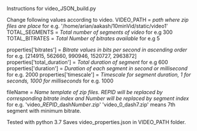 Instructions for video_JSON_build.py

Change following values according to video.
VIDEO_PATH = *path where zip files are place* for e.g. '/home/arian/aakash/10minVid/static/video1'
TOTAL_SEGMENTS = *Total number of segments of video* for e.g 300
TOTAL_BITRATES = *Total Number of bitrates available*  for e.g 5

properties['bitrates'] = *Bitrate values in bits per second in ascending order*
                        for e.g. [214915, 562660, 990946, 1520727, 2963872]
properties['total_duration'] = *Total duration of segment* for e.g 600 
properties['duration'] = *Duration of each segment in second or millisecond* for e.g. 2000 
properties['timescale'] = *Timescale for segment duration, 1 for seconds, 1000 for milliseconds* for e.g. 1000


fileName = *Name template of zip files. $REPID$ will be replaced by corresponding bitrate index and $Number$ will be replaced by segment index* for e.g. 'video_$REPID$_dash$Number$.zip'
'video_0_dash7.zip' means 7th segment with minimum bitrate.

Tested with python 3.7
Saves video_properties.json in VIDEO_PATH folder.

